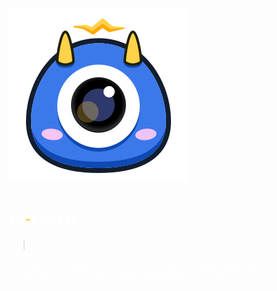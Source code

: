 <!--  封面  -->
![logo](_media/icon.svg)


<h1 style="color:#fff;font-family:'PangMenZhengDao'">
  ve<span style="color:#fed24a">-</span>charts
</h1>

<blockquote>
  <p style="color:#fff;">ECharts 3.x for Vue.js 2.x.</p>
</blockquote>

<ul style="color:#fff">
  <li>`VeCharts` 是基于 `Vue2.x` 与 `ECharts4.x` 构建封装的组件库</li>
  <li>提供高可配置化、简捷、高效地构建图表组件化方案</li>
</ul>

<p>
  <a href="#/base-quickstart">
    <span class="arrow"></span>
  </a>
</p>

<!-- [GitHub](#) -->
<!-- [Get Started](base-quickstart.md) -->


